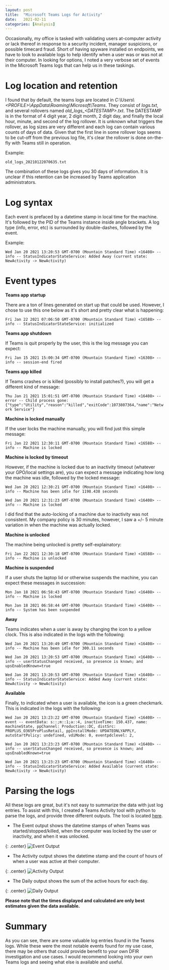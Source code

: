 ```yaml
---
layout: post
title:  "Microsoft Teams Logs for Activity"
date:   2021-02-11
categories: [Analysis]
---
```

Occasionally, my office is tasked with validating users at-computer activity or lack thereof in response to a security incident, manager suspicions, or possible timecard fraud. Short of having spyware installed on endpoints, we have to look to available logs to help identify when a user was or was not at their computer. In looking for options, I noted a very verbose set of events in the Microsoft Teams logs that can help us in these taskings.

# Log location and retention

I found that by default, the teams logs are located in *C:\Users\\<PROFILE\>\AppData\Roaming\Microsoft\Teams*. They consist of *logs.txt*, and several rollovers named *old\_logs\_\<DATESTAMP\>.txt*. The DATESTAMP is in the format of 4 digit year, 2 digit month, 2 digit day, and finally the local hour, minute, and second of the log rollover. It is unknown what triggers the rollover, as log sizes are very different and each log can contain various counts of days of data. Given that the first line in some rollover logs seems to be cut-off from the previous log file, it's clear the rollover is done on-the-fly with Teams still in operation.

Example:

`old_logs_20210122070635.txt`

The combination of these logs gives you 30 days of information. It is unclear if this retention can be increased by Teams application administrators.

# Log syntax

Each event is prefaced by a datetime stamp in local time for the machine. It's followed by the PID of the Teams instance inside angle brackets. A log type (info, error, etc) is surrounded by double-dashes, followed by the event. 

Example:

`Wed Jan 20 2021 13:20:53 GMT-0700 (Mountain Standard Time) <16408> -- info -- StatusIndicatorStateService: Added Away (current state: NewActivity -> NewActivity)`

# Event types

**Teams app startup**

There are a ton of lines generated on start up that could be used. However, I chose to use this one below as it's short and pretty clear what is happening:

`Fri Jan 22 2021 07:06:50 GMT-0700 (Mountain Standard Time) <16588> -- info -- StatusIndicatorStateService: initialized`

**Teams app shutdown**

If Teams is quit properly by the user, this is the log message you can expect:

`Fri Jan 15 2021 15:00:34 GMT-0700 (Mountain Standard Time) <16308> -- info -- session-end fired`

**Teams app killed**

If Teams crashes or is killed (possibly to install patches?), you will get a different kind of message:

`Thu Jan 21 2021 15:01:51 GMT-0700 (Mountain Standard Time) <16408> -- error -- Child process gone: {"type":"Utility","reason":"killed","exitCode":1073807364,"name":"Network Service"}`

**Machine is locked manually**

If the user locks the machine manually, you will find just this simple message:

`Fri Jan 22 2021 12:30:11 GMT-0700 (Mountain Standard Time) <16588> -- info -- Machine is locked`

**Machine is locked by timeout**

However, if the machine is locked due to an inactivity timeout (whatever your GPO/local settings are), you can expect a message indicating how long the machine was idle, followed by the locked message:

`Wed Jan 20 2021 12:30:21 GMT-0700 (Mountain Standard Time) <16408> -- info -- Machine has been idle for 1198.438 seconds`

`Wed Jan 20 2021 12:31:23 GMT-0700 (Mountain Standard Time) <16408> -- info -- Machine is locked`

I did find that the auto-locking of a machine due to inactivity was not consistent. My company policy is 30 minutes, however, I saw a +/- 5 minute variation in when the machine was actually locked.

**Machine is unlocked**

The machine being unlocked is pretty self-explainatory:

`Fri Jan 22 2021 12:30:18 GMT-0700 (Mountain Standard Time) <16588> -- info -- Machine is unlocked`

**Machine is suspended**

If a user shuts the laptop lid or otherwise suspends the machine, you can expect these messages in succession:

`Mon Jan 18 2021 06:58:43 GMT-0700 (Mountain Standard Time) <16408> -- info -- Machine is locked`

`Mon Jan 18 2021 06:58:44 GMT-0700 (Mountain Standard Time) <16408> -- info -- System has been suspended`

**Away**

Teams indicates when a user is away by changing the icon to a yellow clock. This is also indicated in the logs with the following:

`Wed Jan 20 2021 13:20:49 GMT-0700 (Mountain Standard Time) <16408> -- info -- Machine has been idle for 300.11 seconds`

`Wed Jan 20 2021 13:20:53 GMT-0700 (Mountain Standard Time) <16408> -- info -- userStatusChanged received, so presence is known; and upsEnabledKnown=true`

`Wed Jan 20 2021 13:20:53 GMT-0700 (Mountain Standard Time) <16408> -- info -- StatusIndicatorStateService: Added Away (current state: NewActivity -> NewActivity)`

**Available**

Finally, to indicated when a user is available, the icon is a green checkmark. This is indicated in the logs with the following:

`Wed Jan 20 2021 13:23:22 GMT-0700 (Mountain Standard Time) <16408> -- event -- eventData: s::;m::1;a::4, inactiveTime: 150.437, name: machineState, ppChannel: Production::DC, distSrc: PROPLUS_O365ProPlusRetail, ppInstallMode: UPDATEONLYAPPLY, autoStartPolicy: undefined, vdiMode: 0, eventpdclevel: 2,`

`Wed Jan 20 2021 13:23:23 GMT-0700 (Mountain Standard Time) <16408> -- info -- userStatusChanged received, so presence is known; and upsEnabledKnown=true`

`Wed Jan 20 2021 13:23:23 GMT-0700 (Mountain Standard Time) <16408> -- info -- StatusIndicatorStateService: Added Available (current state: NewActivity -> NewActivity)`

# Parsing the logs

All these logs are great, but it's not easy to summarize the data with just log entries. To assist with this, I created a Teams Activity tool with python to parse the logs, and provide three different outputs. The tool is located [here](https://github.com/netsecninja/teams-activity).

* The Event output shows the datetime stamps of when Teams was started/stopped/killed, when the computer was locked by the user or inactivity, and when it was unlocked.

{: .center}
![Event Output](/assets/Teams-Event_log.png)
* The Activity output shows the datetime stamp and the count of hours of when a user was active at their computer.

{: .center}
![Activity Output](/assets/Teams-Activity_log.png)
* The Daily output shows the sum of the active hours for each day.

{: .center}
![Daily Output](/assets/Teams-Daily_log.png)

**Please note that the times displayed and calculated are only best estimates given the data available.**

# Summary

As you can see, there are some valuable log entries found in the Teams logs. While these were the most notable events found for my use case, there may be others that could provide benefit to your own DFIR investigation and use cases. I would recommend looking into your own Teams logs and seeing what else is available and useful.


